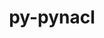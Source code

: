 ---
title: "py-pynacl"
layout: cache
categories: [package, develop-2024-01-07]
meta: {"versions": ["1.5.0"], "compilers": ["gcc@=11.4.0", "gcc@=9.4.0", "oneapi@=2023.2.0"], "oss": ["ubuntu20.04"], "platforms": ["linux"], "targets": ["neoverse_v1", "ppc64le", "x86_64_v3"], "stacks": ["e4s", "e4s-neoverse_v1", "e4s-oneapi", "e4s-power", "root"], "num_specs": 4, "num_specs_by_stack": {"root": 4, "e4s-neoverse_v1": 1, "e4s-power": 1, "e4s": 1, "e4s-oneapi": 1}}
spec_details: [{"hash": "yqvhmgugvsaeyurfy4weun3ubn3xyyay", "compiler": "gcc@=11.4.0", "versions": ["1.5.0"], "os": "ubuntu20.04", "platform": "linux", "target": "neoverse_v1", "variants": ["build_system=python_pip"], "stacks": ["root", "e4s-neoverse_v1"], "size": "-", "tarball": "https://binaries.spack.io/releases/develop-2024-01-07/build_cache/linux-ubuntu20.04-neoverse_v1/gcc-11.4.0/py-pynacl-1.5.0/linux-ubuntu20.04-neoverse_v1-gcc-11.4.0-py-pynacl-1.5.0-yqvhmgugvsaeyurfy4weun3ubn3xyyay.spack"}, {"hash": "l3jo6ynl6rq7y4lmjaswwyuojbuis4e2", "compiler": "gcc@=9.4.0", "versions": ["1.5.0"], "os": "ubuntu20.04", "platform": "linux", "target": "ppc64le", "variants": ["build_system=python_pip"], "stacks": ["e4s-power", "root"], "size": "-", "tarball": "https://binaries.spack.io/releases/develop-2024-01-07/build_cache/linux-ubuntu20.04-ppc64le/gcc-9.4.0/py-pynacl-1.5.0/linux-ubuntu20.04-ppc64le-gcc-9.4.0-py-pynacl-1.5.0-l3jo6ynl6rq7y4lmjaswwyuojbuis4e2.spack"}, {"hash": "aco7juqh3jhzjsbalryi7qjiwhtbh6gj", "compiler": "gcc@=11.4.0", "versions": ["1.5.0"], "os": "ubuntu20.04", "platform": "linux", "target": "x86_64_v3", "variants": ["build_system=python_pip"], "stacks": ["root", "e4s"], "size": "-", "tarball": "https://binaries.spack.io/releases/develop-2024-01-07/build_cache/linux-ubuntu20.04-x86_64_v3/gcc-11.4.0/py-pynacl-1.5.0/linux-ubuntu20.04-x86_64_v3-gcc-11.4.0-py-pynacl-1.5.0-aco7juqh3jhzjsbalryi7qjiwhtbh6gj.spack"}, {"hash": "fdzjtriur2z7aqmj3nhco3iv2ckbcxor", "compiler": "oneapi@=2023.2.0", "versions": ["1.5.0"], "os": "ubuntu20.04", "platform": "linux", "target": "x86_64_v3", "variants": ["build_system=python_pip"], "stacks": ["root", "e4s-oneapi"], "size": "-", "tarball": "https://binaries.spack.io/releases/develop-2024-01-07/build_cache/linux-ubuntu20.04-x86_64_v3/oneapi-2023.2.0/py-pynacl-1.5.0/linux-ubuntu20.04-x86_64_v3-oneapi-2023.2.0-py-pynacl-1.5.0-fdzjtriur2z7aqmj3nhco3iv2ckbcxor.spack"}]
---